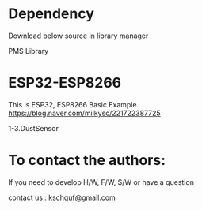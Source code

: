 # Dependency

  Download below source in library manager
  
  PMS Library 

# ESP32-ESP8266

   This is ESP32, ESP8266 Basic Example. 
   https://blog.naver.com/milkysc/221722387725
   
   1-3.DustSensor

# To contact the authors:

If you need to develop H/W, F/W, S/W or have a question

contact us : kschquf@gmail.com

